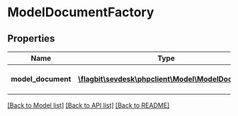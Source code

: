# ModelDocumentFactory

## Properties
Name | Type | Description | Notes
------------ | ------------- | ------------- | -------------
**model_document** | [**\flagbit\sevdesk\phpclient\Model\ModelDocument**](ModelDocument.md) | the Model_Document to create | [optional] 

[[Back to Model list]](../README.md#documentation-for-models) [[Back to API list]](../README.md#documentation-for-api-endpoints) [[Back to README]](../README.md)


